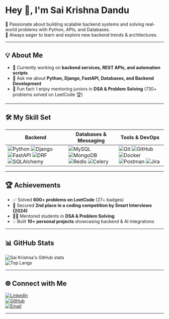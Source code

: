 # Hey 👋, I'm Sai Krishna Dandu 

🚀 Passionate about building scalable backend systems and solving real-world problems with Python, APIs, and Databases.  
🎯 Always eager to learn and explore new backend trends & architectures.  

---

## 💡 About Me
- 🔭 Currently working on **backend services, REST APIs, and automation scripts**  
- 💬 Ask me about **Python, Django, FastAPI, Databases, and Backend Development**  
- 🎯 Fun fact: I enjoy mentoring juniors in **DSA & Problem Solving** (730+ problems solved on LeetCode 🏆)  

---
## 🛠️ My Skill Set  

| Backend | Databases & Messaging | Tools & DevOps |
|---------|------------------------|----------------|
| ![Python](https://img.shields.io/badge/Python-3776AB?logo=python&logoColor=white) ![Django](https://img.shields.io/badge/Django-092E20?logo=django&logoColor=white) ![FastAPI](https://img.shields.io/badge/FastAPI-009688?logo=fastapi&logoColor=white) ![DRF](https://img.shields.io/badge/Django%20REST-ff1709?logo=django&logoColor=white) ![SQLAlchemy](https://img.shields.io/badge/SQLAlchemy-red?logo=sqlalchemy&logoColor=white) | ![MySQL](https://img.shields.io/badge/MySQL-4479A1?logo=mysql&logoColor=white) ![MongoDB](https://img.shields.io/badge/MongoDB-47A248?logo=mongodb&logoColor=white) ![Redis](https://img.shields.io/badge/Redis-DC382D?logo=redis&logoColor=white) ![Celery](https://img.shields.io/badge/Celery-37814A?logo=celery&logoColor=white) | ![Git](https://img.shields.io/badge/Git-F05032?logo=git&logoColor=white) ![GitHub](https://img.shields.io/badge/GitHub-181717?logo=github&logoColor=white) ![Docker](https://img.shields.io/badge/Docker-2496ED?logo=docker&logoColor=white) ![Postman](https://img.shields.io/badge/Postman-FF6C37?logo=postman&logoColor=white) ![Jira](https://img.shields.io/badge/Jira-0052CC?logo=jira&logoColor=white) |


---

## 🏆 Achievements  
- ✅ Solved **600+ problems on LeetCode** (27+ badges)  
- 🥈 Secured **2nd place in a coding competition by Smart Interviews (2024)**  
- 👨‍🏫 Mentored students in **DSA & Problem Solving**  
- 💡 Built **10+ personal projects** showcasing backend & AI integrations  

---

## 📊 GitHub Stats  

![Sai Krishna's GitHub stats](https://github-readme-stats.vercel.app/api?username=dandusaikrishna&show_icons=true&theme=radical)  
![Top Langs](https://github-readme-stats.vercel.app/api/top-langs/?username=dandusaikrishna&layout=compact&theme=radical)  

---

## 🌐 Connect with Me  
[![LinkedIn](https://img.shields.io/badge/LinkedIn-blue?logo=linkedin&logoColor=white)](https://linkedin.com/in/saikrishnadandu)  
[![GitHub](https://img.shields.io/badge/GitHub-181717?logo=github&logoColor=white)](https://github.com/dandusaikrishna)  
[![Email](https://img.shields.io/badge/Email-D14836?logo=gmail&logoColor=white)](mailto:saikrishnadandu9@gmail.com)  

---
